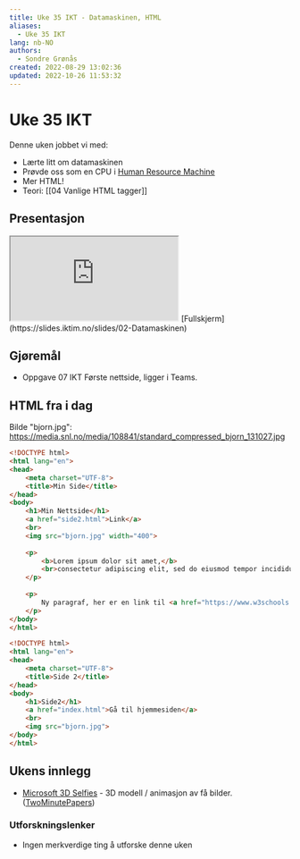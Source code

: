 ```yaml
---
title: Uke 35 IKT - Datamaskinen, HTML
aliases: 
  - Uke 35 IKT
lang: nb-NO
authors:
  - Sondre Grønås
created: 2022-08-29 13:02:36
updated: 2022-10-26 11:53:32
---
```

# Uke 35 IKT
Denne uken jobbet vi med:
- Lærte litt om datamaskinen
- Prøvde oss som en CPU i [Human Resource Machine](https://spill.iktim.no/human_resource_machine)
- Mer HTML!
- Teori: [[04 Vanlige HTML tagger]]

## Presentasjon
<iframe class="slide" src="https://slides.iktim.no/slides/02-Datamaskinen"></iframe>
[Fullskjerm](https://slides.iktim.no/slides/02-Datamaskinen)

## Gjøremål
- Oppgave 07 IKT Første nettside, ligger i Teams.

## HTML fra i dag
Bilde "bjorn.jpg": https://media.snl.no/media/108841/standard_compressed_bjorn_131027.jpg

```html title="index.html"
<!DOCTYPE html>  
<html lang="en">  
<head>  
    <meta charset="UTF-8">  
    <title>Min Side</title>  
</head>  
<body>  
	<h1>Min Nettside</h1>  
	<a href="side2.html">Link</a>  
	<br>    
	<img src="bjorn.jpg" width="400">  
	  
	<p>  
	    <b>Lorem ipsum dolor sit amet,</b>
	    <br>consectetur adipiscing elit, sed do eiusmod tempor incididunt ut labore et dolore magna aliqua.  
	</p>  
	  
	<p>  
	    Ny paragraf, her er en link til <a href="https://www.w3schools.com/">w3schools.com</a>  
	</p>
</body>  
</html>
```

```html title="side2.html"
<!DOCTYPE html>  
<html lang="en">  
<head>  
    <meta charset="UTF-8">  
    <title>Side 2</title>  
</head>  
<body>  
	<h1>Side2</h1>  
	<a href="index.html">Gå til hjemmesiden</a>  
	<br>  
	<img src="bjorn.jpg">
</body>  
</html>
```

## Ukens innlegg
- [Microsoft 3D Selfies](https://jeffreyxiang.github.io/GRAM-HD/) - 3D modell / animasjon av få bilder. ([TwoMinutePapers](https://www.youtube.com/watch?v=uboj01Gfy1A))

### Utforskningslenker
- Ingen merkverdige ting å utforske denne uken

